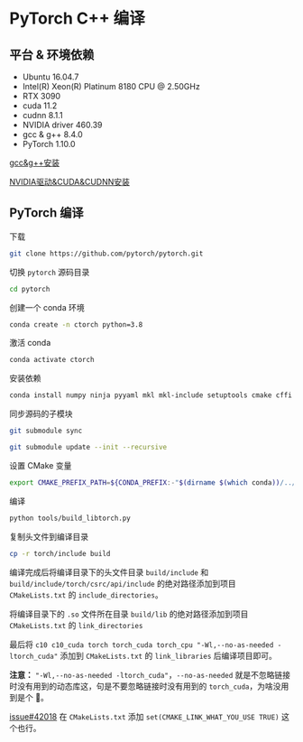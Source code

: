# PyTorch C++ 编译

## 平台 & 环境依赖

- Ubuntu 16.04.7
- Intel(R) Xeon(R) Platinum 8180 CPU @ 2.50GHz
- RTX 3090
- cuda 11.2
- cudnn 8.1.1
- NVIDIA driver 460.39
- gcc & g++ 8.4.0
- PyTorch 1.10.0

[gcc&g++安装](gcc&g++安装.md)

[NVIDIA驱动&CUDA&CUDNN安装](NVIDIA驱动&CUDA&CUDNN安装.md)

## PyTorch 编译

下载

```bash
git clone https://github.com/pytorch/pytorch.git
```

切换 `pytorch` 源码目录

```bash
cd pytorch
```

创建一个 conda 环境

```bash
conda create -n ctorch python=3.8
```

激活 conda

```bash
conda activate ctorch
```

安装依赖

```bash
conda install numpy ninja pyyaml mkl mkl-include setuptools cmake cffi typing_extensions future six requests dataclasses
```

同步源码的子模块

```bash
git submodule sync
```

```bash
git submodule update --init --recursive
```

设置 CMake 变量

```bash
export CMAKE_PREFIX_PATH=${CONDA_PREFIX:-"$(dirname $(which conda))/../"}
```

编译

```bash
python tools/build_libtorch.py
```

复制头文件到编译目录

```bash
cp -r torch/include build
```

编译完成后将编译目录下的头文件目录 `build/include`  和 `build/include/torch/csrc/api/include` 的绝对路径添加到项目 `CMakeLists.txt` 的 `include_directories`。

将编译目录下的 `.so` 文件所在目录 `build/lib` 的绝对路径添加到项目 `CMakeLists.txt` 的 `link_directories`

最后将 `c10 c10_cuda torch torch_cuda torch_cpu "-Wl,--no-as-needed -ltorch_cuda"` 添加到 `CMakeLists.txt` 的 `link_libraries` 后编译项目即可。

**注意：** `"-Wl,--no-as-needed -ltorch_cuda"`，`--no-as-needed` 就是不忽略链接时没有用到的动态库这，句是不要忽略链接时没有用到的 `torch_cuda`，为啥没用到是个 :bug:。

[issue#42018](https://github.com/pytorch/pytorch/issues/42018#issuecomment-664526309) 在 `CMakeLists.txt` 添加 `set(CMAKE_LINK_WHAT_YOU_USE TRUE)` 这个也行。
